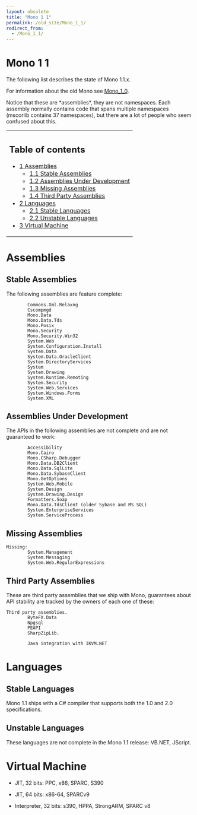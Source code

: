 ```yaml
---
layout: obsolete
title: "Mono 1 1"
permalink: /old_site/Mono_1_1/
redirect_from:
  - /Mono_1_1/
---
```


Mono 1 1
========

The following list describes the state of Mono 1.1.x.

For information about the old Mono see [Mono\_1\_0](/index.php?title=Mono_1_0&action=edit&redlink=1 "Mono 1 0 (page does not exist)").

Notice that these are \*assemblies\*, they are not namespaces. Each assembly normally contains code that spans multiple namespaces (mscorlib contains 37 namespaces), but there are a lot of people who seem confused about this.

<table>
<col width="100%" />
<tbody>
<tr class="odd">
<td align="left"><h2>Table of contents</h2>
<ul>
<li><a href="#Assemblies">1 Assemblies</a>
<ul>
<li><a href="#Stable_Assemblies">1.1 Stable Assemblies</a></li>
<li><a href="#Assemblies_Under_Development">1.2 Assemblies Under Development</a></li>
<li><a href="#Missing_Assemblies">1.3 Missing Assemblies</a></li>
<li><a href="#Third_Party_Assemblies">1.4 Third Party Assemblies</a></li>
</ul></li>
<li><a href="#Languages">2 Languages</a>
<ul>
<li><a href="#Stable_Languages">2.1 Stable Languages</a></li>
<li><a href="#Unstable_Languages">2.2 Unstable Languages</a></li>
</ul></li>
<li><a href="#Virtual_Machine">3 Virtual Machine</a></li>
</ul></td>
</tr>
</tbody>
</table>

Assemblies
==========

Stable Assemblies
-----------------

The following assemblies are feature complete:

            Commons.Xml.Relaxng
            Cscompmgd
            Mono.Data
            Mono.Data.Tds
            Mono.Posix
            Mono.Security
            Mono.Security.Win32
            System.Web
            System.Configuration.Install
            System.Data
            System.Data.OracleClient
            System.DirectoryServices
            System
            System.Drawing
            System.Runtime.Remoting
            System.Security
            System.Web.Services
            System.Windows.Forms
            System.XML

Assemblies Under Development
----------------------------

The APIs in the following assemblies are not complete and are not guaranteed to work:

            Accessibility
            Mono.Cairo
            Mono.CSharp.Debugger
            Mono.Data.DB2Client
            Mono.Data.SqlLite
            Mono.Data.SybaseClient
            Mono.GetOptions
            System.Web.Mobile
            System.Design
            System.Drawing.Design
            Formatters.Soap
            Mono.Data.TdsClient (older Sybase and MS SQL)
            System.EnterpriseServices
            System.ServiceProcess

Missing Assemblies
------------------

    Missing:
            System.Management
            System.Messaging
            System.Web.RegularExpressions

Third Party Assemblies
----------------------

These are third party assemblies that we ship with Mono, guarantees about API stability are tracked by the owners of each one of these:

    Third party assemblies.
            ByteFX.Data
            Npgsql
            PEAPI
            SharpZipLib.
            
            Java integration with IKVM.NET

Languages
=========

Stable Languages
----------------

Mono 1.1 ships with a C\# compiler that supports both the 1.0 and 2.0 specifications.

Unstable Languages
------------------

These languages are not complete in the Mono 1.1 release: VB.NET, JScript.

Virtual Machine
===============

-   JIT, 32 bits: PPC, x86, SPARC, S390

-   JIT, 64 bits: x86-64, SPARCv9

-   Interpreter, 32 bits: s390, HPPA, StrongARM, SPARC v8


